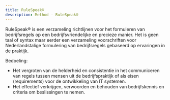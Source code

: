 ```yaml
---
title: RuleSpeak®
description: Method - RuleSpeak®
---
```


RuleSpeak® is een verzameling richtlijnen voor het formuleren van bedrijfsregels op een bedrijfsvriendelijke en precieze manier. Het is geen taal of syntax maar eerder een verzameling voorschriften voor Nederlandstalige formulering van bedrijfsregels gebaseerd op ervaringen in de praktijk.

Bedoeling:
- Het vergroten van de helderheid en consistentie in het communiceren van regels tussen mensen uit de bedrijfspraktijk of als eisen (requirements) voor de ontwikkeling van IT systemen.
- Het effectief verkrijgen, verwoorden en behouden van bedrijfskennis en criteria om beslissingen te nemen.
